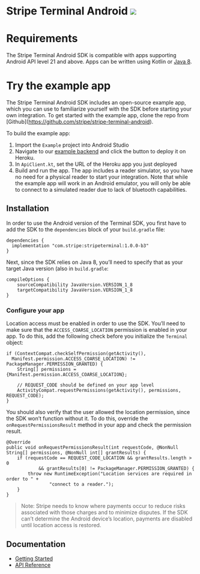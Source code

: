 # Stripe Terminal Android <img src="https://img.shields.io/badge/Beta-yellow.svg">

# Requirements

The Stripe Terminal Android SDK is compatible with apps supporting Android API level 21 and above. Apps can be written using Kotlin or [Java 8](https://developer.android.com/studio/write/java8-support).

# Try the example app

The Stripe Terminal Android SDK includes an open-source example app, which you can use to familiarize yourself with the SDK before starting your own integration. To get started with the example app, clone the repo from \[Github\](https://github.com/stripe/stripe-terminal-android).

To build the example app:

1. Import the `Example` project into Android Studio
2. Navigate to our [example backend](https://github.com/stripe/example-terminal-backend) and click the button to deploy it on Heroku.
2. In `ApiClient.kt`, set the URL of the Heroku app you just deployed
3. Build and run the app. The app includes a reader simulator, so you have no need for a physical reader to start your integration. Note that while the example app will work in an Android emulator, you will only be able to connect to a simulated reader due to lack of bluetooth capabilities. 

## Installation
In order to use the Android version of the Terminal SDK, you first have to add the SDK to the `dependencies` block of your `build.gradle` file:


    dependencies {
      implementation "com.stripe:stripeterminal:1.0.0-b3"
    }
    
Next, since the SDK relies on Java 8, you’ll need to specify that as your target Java version (also in `build.gradle`:


    compileOptions {
        sourceCompatibility JavaVersion.VERSION_1_8
        targetCompatibility JavaVersion.VERSION_1_8
    }

### Configure your app

Location access must be enabled in order to use the SDK. You’ll need to make sure that the `ACCESS_COARSE_LOCATION` permission is enabled in your app. To do this, add the following check before you initialize the `Terminal` object:


    if (ContextCompat.checkSelfPermission(getActivity(), 
      Manifest.permission.ACCESS_COARSE_LOCATION) != PackageManager.PERMISSION_GRANTED) {
        String[] permissions = {Manifest.permission.ACCESS_COARSE_LOCATION};
        
        // REQUEST_CODE should be defined on your app level
        ActivityCompat.requestPermissions(getActivity(), permissions, REQUEST_CODE);
    }

 You should also verify that the user allowed the location permission, since the SDK won’t function without it. To do this, override the `onRequestPermissionsResult` method in your app and check the permission result.


    @Override
    public void onRequestPermissionsResult(int requestCode, @NonNull String[] permissions, @NonNull int[] grantResults) {
        if (requestCode == REQUEST_CODE_LOCATION && grantResults.length > 0
                && grantResults[0] != PackageManager.PERMISSION_GRANTED) {
            throw new RuntimeException("Location services are required in order to " +
                    "connect to a reader.");
        }
    }


> Note: Stripe needs to know where payments occur to reduce risks associated with those charges and to minimize disputes. If the SDK can’t determine the Android device’s location, payments are disabled until location access is restored.


## Documentation
 - [Getting Started](https://stripe.com/docs/terminal/sdk/android)
 - [API Reference](https://stripe.dev/stripe-terminal-android)



